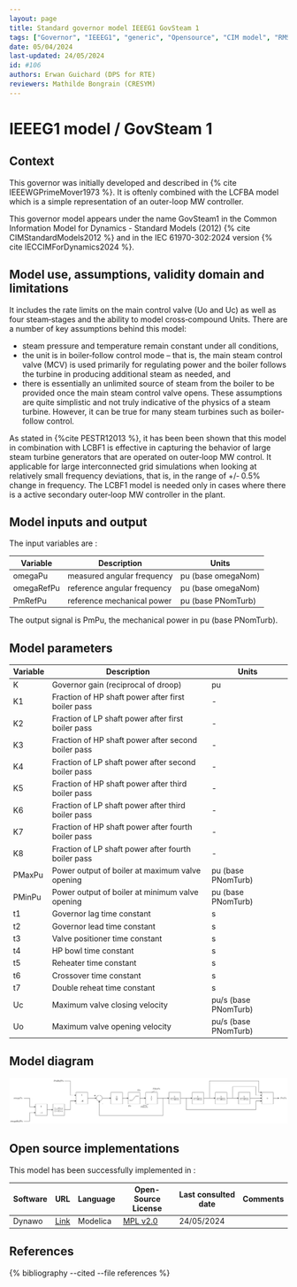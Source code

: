 ```yaml
---
layout: page
title: Standard governor model IEEEG1 GovSteam 1
tags: ["Governor", "IEEEG1", "generic", "Opensource", "CIM model", "RMS", "phasor", "MRL4", "Single phase", "GovSteam1", "IEC", "dynawo", "#106"]
date: 05/04/2024
last-updated: 24/05/2024
id: #106
authors: Erwan Guichard (DPS for RTE)
reviewers: Mathilde Bongrain (CRESYM)
---
```

# IEEEG1 model / GovSteam 1

## Context

This governor was initially developed and described in {% cite IEEEWGPrimeMover1973 %}. It is oftenly combined with the LCFBA model which is a simple representation of an outer-loop MW controller.

This governor model appears under the name GovSteam1 in the Common Information Model for Dynamics - Standard Models (2012) {% cite CIMStandardModels2012 %} and in the IEC 61970-302:2024 version {% cite IECCIMForDynamics2024 %}.

## Model use, assumptions, validity domain and limitations

 It includes the rate limits on the main control valve (Uo and Uc) as well as four steam‐stages and the ability to model cross‐compound Units.
 There are a number of key assumptions behind this model:

- steam pressure and temperature remain constant under all conditions,
- the unit is in boiler‐follow control mode – that is, the main steam control valve (MCV) is used primarily for regulating power and the boiler follows the turbine in producing additional steam as needed, and
- there is essentially an unlimited source of steam from the boiler to be provided once the main steam control valve opens.
These assumptions are quite simplistic and not truly indicative of the physics of a steam turbine. However, it can be true for many steam turbines such as  boiler‐follow control.

 As stated in {%cite PESTR12013 %}, it has been been shown that this model in combination with LCBF1 is effective in capturing the behavior of large steam turbine generators that are operated on outer‐loop MW control. It applicable for large interconnected grid simulations when looking at relatively small frequency deviations, that is, in the range of +/‐ 0.5% change in frequency.  The LCBF1 model is needed only in cases where there is a active secondary outer‐loop MW controller in the plant.

## Model inputs and output

The input variables are :

| Variable | Description | Units |
|-----------|--------------| ------|
|omegaPu | measured angular frequency |pu (base omegaNom)|
|omegaRefPu |reference angular frequency |pu (base omegaNom)|
|PmRefPu |reference mechanical power |pu (base PNomTurb)|

The output signal is PmPu, the mechanical power in pu (base PNomTurb).

## Model parameters

| Variable | Description | Units |
|-----------|--------------| ------|
|K |Governor gain (reciprocal of droop) |pu|
|K1 |Fraction of HP shaft power after first boiler pass|-|
|K2 |Fraction of LP shaft power after first boiler pass|-|
|K3 |Fraction of HP shaft power after second boiler pass|-|
|K4 |Fraction of LP shaft power after second boiler pass|-|
|K5 |Fraction of HP shaft power after third boiler pass|-|
|K6 |Fraction of LP shaft power after third boiler pass|-|
|K7 |Fraction of HP shaft power after fourth boiler pass|-|
|K8 |Fraction of LP shaft power after fourth boiler pass|-|
|PMaxPu |Power output of boiler at maximum valve opening |pu (base PNomTurb)|
|PMinPu |Power output of boiler at minimum valve opening |pu (base PNomTurb)|
|t1 |Governor lag time constant |s|
|t2 |Governor lead time constant |s|
|t3 |Valve positioner time constant |s|
|t4 |HP bowl time constant |s|
|t5 |Reheater time constant |s|
|t6 |Crossover time constant |s|
|t7 |Double reheat time constant |s|
|Uc |Maximum valve closing velocity |pu/s (base PNomTurb)|
|Uo |Maximum valve opening velocity |pu/s (base PNomTurb)|

## Model diagram

<img src="/pages/models/regulations/IEEEG1/IEEEG1.drawio.svg" alt="IEEEG1 diagram">

## Open source implementations

This model has been successfully implemented in :

| Software      | URL | Language | Open-Source License | Last consulted date | Comments |
| ------------- | --- | -------- | ------------------- | ------------------- | -------- |
| Dynawo | [Link](https://github.com/dynawo/dynawo) | Modelica | [MPL v2.0](https://www.mozilla.org/en-US/MPL/2.0/)  | 24/05/2024 |  |

## References

{% bibliography --cited --file references  %}
